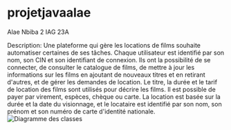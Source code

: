 # projetjavaalae

Alae Nbiba 2 IAG 23A

Description:
Une plateforme qui gère les locations de films souhaite automatiser
certaines de ses tâches. Chaque utilisateur est identifié par son
nom, son CIN et son identifiant de connexion. Ils ont la possibilité
de se connecter, de consulter le catalogue de films, de mettre à jour
les informations sur les films en ajoutant de nouveaux titres et en
retirant d'autres, et de gérer les demandes de location. Le titre, la
durée et le tarif de location des films sont utilisés pour décrire les
films. Il est possible de payer par virement, espèces, chèque ou
carte.
La location est basée sur la durée et la date du visionnage, et le
locataire est identifié par son nom, son prénom et son numéro de
carte d'identité nationale.
![Diagramme des classes](https://github.com/alaenbiba/projetjavaalae/assets/155073113/338a042c-dfb6-4c48-aaf7-99f76e883223)
